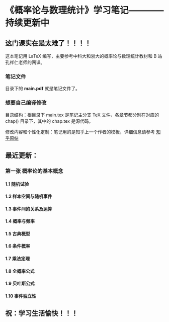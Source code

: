 # 《概率论与数理统计》学习笔记————持续更新中

## 这门课实在是太难了！！！！

这本笔记用 LaTeX 编写，主要参考中科大和浙大的概率论与数理统计教材和 B 站孔祥仁老师的网课。

### 笔记文件
目录下的 **main.pdf** 就是笔记文件了。

### 想要自己编译修改

目录结构：根目录下 main.tex 是笔记主分支 TeX 文件，各章节都分别在对应的 chap() 目录下，其中的 chap.tex 是源代码。

修改内容和个性化定制：笔记用的是知乎上一个作者的模板，详细信息请参考 [知乎原帖](https://zhuanlan.zhihu.com/p/604236564 "一个LaTeX的数学笔记模板")

## 最近更新：
### 第一张 概率论的基本概念
#### 1.1 随机试验
#### 1.2 样本空间与随机事件
#### 1.3 事件间的关系及运算
#### 1.4 概率与频率
#### 1.5 古典概型
#### 1.6 条件概率
#### 1.7 乘法定理
#### 1.8 全概率公式
#### 1.9 贝叶斯公式
#### 1.10 事件独立性

## 祝：学习生活愉快！！！
